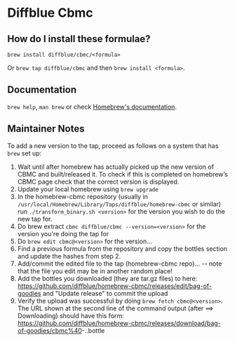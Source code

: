 # Diffblue Cbmc

## How do I install these formulae?

`brew install diffblue/cbmc/<formula>`

Or `brew tap diffblue/cbmc` and then `brew install <formula>`.

## Documentation

`brew help`, `man brew` or check [Homebrew's documentation](https://docs.brew.sh).

## Maintainer Notes

To add a new version to the tap, proceed as follows on a system that has `brew`
set up:
1. Wait until after homebrew has actually picked up the new version of CBMC and
   built/released it. To check if this is completed on homebrew’s CBMC page
   check that the correct version is displayed.
2. Update your local homebrew using `brew upgrade`
3. In the homebrew-cbmc repository (usually in
   `/usr/local/Homebrew/Library/Taps/diffblue/homebrew-cbmc` or similar) run
   `./transform_binary.sh <version>` for the version you wish to do the new tap
   for.
4. Do brew extract `cbmc diffblue/cbmc --version=<version>` for the version
   you're doing the tap for
5. Do `brew edit cbmc@<version>` for the version...
6. Find a previous formula from the repository and copy the bottles section and
   update the hashes from step 2.
7. Add/commit the edited file to the tap (homebrew-cbmc repo)... -- note that the
   file you edit may be in another random place!
8. Add the bottles you downloaded (they are tar.gz files) to here:
   https://github.com/diffblue/homebrew-cbmc/releases/edit/bag-of-goodies and
   "Update release" to commit the upload
9. Verify the upload was successful by doing `brew fetch cbmc@<version>`. The URL
   shown at the second line of the command output (after ==> Downloading) should
   have this form:
   https://github.com/diffblue/homebrew-cbmc/releases/download/bag-of-goodies/cbmc%40<version>-<version>.<mactype>.bottle
